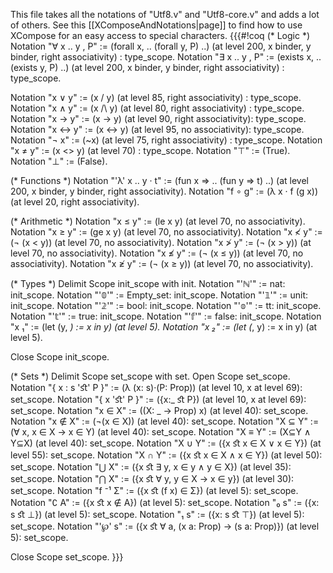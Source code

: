 This file takes all the notations of "Utf8.v" and "Utf8-core.v" and adds a lot of others.
See this [[XComposeAndNotations|page]] to find how to use XCompose for an easy access to
special characters.
{{{#!coq
(* Logic *)
Notation "∀  x .. y , P" := (forall x, .. (forall y, P) ..)
  (at level 200, x binder, y binder, right associativity) : type_scope.
Notation "∃  x .. y , P" := (exists x, .. (exists y, P) ..)
  (at level 200, x binder, y binder, right associativity) : type_scope.

Notation "x ∨ y" := (x \/ y) (at level 85, right associativity) : type_scope.
Notation "x ∧ y" := (x /\ y) (at level 80, right associativity) : type_scope.
Notation "x → y" := (x -> y) (at level 90, right associativity): type_scope.
Notation "x ↔ y" := (x <-> y) (at level 95, no associativity): type_scope.
Notation "¬ x" := (~x) (at level 75, right associativity) : type_scope.
Notation "x ≠ y" := (x <> y) (at level 70) : type_scope.
Notation "⊤" := (True).
Notation "⊥" := (False).

(* Functions *)
Notation "'λ'  x .. y · t" := (fun x => .. (fun y => t) ..)
  (at level 200, x binder, y binder, right associativity).
Notation "f ∘ g" := (λ x · f (g x)) (at level 20, right associativity).

(* Arithmetic *)
Notation "x ≤ y" := (le x y) (at level 70, no associativity).
Notation "x ≥ y" := (ge x y) (at level 70, no associativity).
Notation "x ≮ y" := (¬ (x < y)) (at level 70, no associativity).
Notation "x ≯ y" := (¬ (x > y)) (at level 70, no associativity).
Notation "x ≰ y" := (¬ (x ≤ y)) (at level 70, no associativity).
Notation "x ≱ y" := (¬ (x ≥ y)) (at level 70, no associativity).

(* Types *)
Delimit Scope init_scope with init.
Notation "'ℕ'" := nat: init_scope.
Notation "'𝟘'" := Empty_set: init_scope.
Notation "'𝟙'" := unit: init_scope.
Notation "'𝟚'" := bool: init_scope.
Notation "'𝕠'" := tt: init_scope.
Notation "'𝕥'" := true: init_scope.
Notation "'𝕗'" := false: init_scope.
Notation "x ₁" := (let (y, _) := x in y) (at level 5).
Notation "x ₂" := (let (_, y) := x in y) (at level 5).

Close Scope init_scope.

(* Sets *)
Delimit Scope set_scope with set.
Open Scope set_scope.
Notation "{ x : s 'ﬆ' P }" :=
 (λ (x: s)·(P: Prop)) (at level 10, x at level 69): set_scope.
Notation "{ x 'ﬆ' P }" := ({x:_ ﬆ P}) (at level 10, x at level 69): set_scope.
Notation "x ∈ X" := ((X: _ → Prop) x) (at level 40): set_scope.
Notation "x ∉ X" := (¬(x ∈ X)) (at level 40): set_scope.
Notation "X ⊆ Y" := (∀ x, x ∈ X → x ∈ Y) (at level 40): set_scope.
Notation "X ≡ Y" := (X⊆Y ∧ Y⊆X) (at level 40): set_scope.
Notation "X ∪ Y" := ({x ﬆ x ∈ X ∨ x ∈ Y}) (at level 55): set_scope.
Notation "X ∩ Y" := ({x ﬆ x ∈ X ∧ x ∈ Y}) (at level 50): set_scope.
Notation "⋃ X" := ({x ﬆ ∃ y, x ∈ y ∧ y ∈ X}) (at level 35): set_scope.
Notation "⋂ X" := ({x ﬆ ∀ y, y ∈ X → x ∈ y}) (at level 30): set_scope.
Notation "f ⁻¹ Σ" := ({x ﬆ (f x) ∈ Σ}) (at level 5): set_scope.
Notation "∁ A" := ({x ﬆ x ∉ A}) (at level 5): set_scope.
Notation "₀ s" := ({x: s ﬆ ⊥}) (at level 5): set_scope.
Notation "₁ s" := ({x: s ﬆ ⊤}) (at level 5): set_scope.
Notation "'℘' s" :=
 ({x ﬆ ∀ a, (x a: Prop) → (s a: Prop)}) (at level 5): set_scope.

Close Scope set_scope.
}}}
